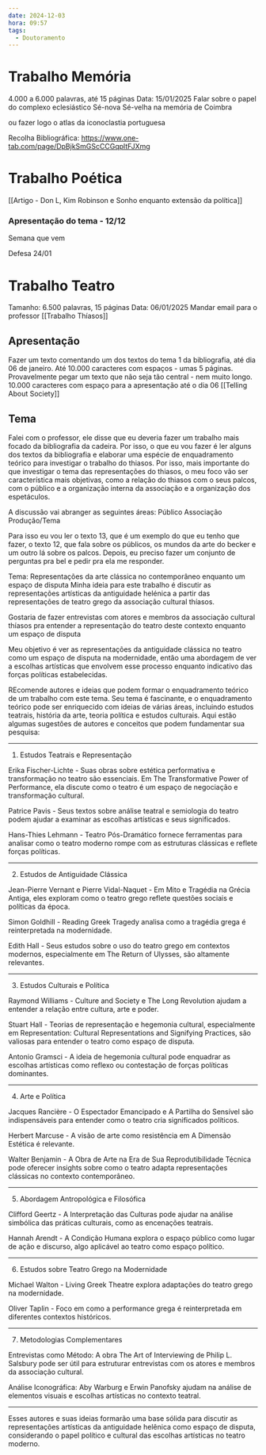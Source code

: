 ```yaml
---
date: 2024-12-03
hora: 09:57
tags:
  - Doutoramento
---
```

# Trabalho Memória
4.000 a 6.000 palavras, até 15 páginas
Data: 15/01/2025
Falar sobre o papel do complexo eclesiástico Sé-nova Sé-velha na memória de Coimbra 

ou fazer logo o atlas da iconoclastia portuguesa

Recolha Bibliográfica: https://www.one-tab.com/page/DpBjkSmGScCCGqpltFJXmg




# Trabalho Poética
[[Artigo - Don L, Kim Robinson e Sonho enquanto extensão da política]]
### Apresentação do tema - 12/12
Semana que vem

Defesa 24/01



# Trabalho Teatro
Tamanho: 6.500 palavras, 15 páginas
Data: 06/01/2025
Mandar email para o professor
[[Trabalho Thíasos]]
## Apresentação
Fazer um texto comentando um dos textos do tema 1 da bibliografia, até dia 06 de janeiro. Até 10.000 caracteres com espaços - umas 5 páginas. 
Provavelmente pegar um texto que não seja tão central - nem muito longo. 
10.000 caracteres com espaço para a apresentação até o dia 06
[[Telling About Society]]
## Tema
Falei com o professor, ele disse que eu deveria fazer um trabalho mais focado da bibliografia da cadeira. Por isso, o que eu vou fazer é ler alguns dos textos da bibliografia e elaborar uma  espécie de enquadramento teórico para investigar o trabalho do thiasos. Por isso, mais importante do que investigar o tema das representações do thiasos, o meu foco vão ser característica mais objetivas, como a relação do thiasos com o seus palcos, com o público e a organização interna da associação e a organização dos espetáculos. 

A discussão vai abranger as seguintes áreas:
Público
Associação
Produção/Tema

Para isso eu vou ler o texto 13, que é um exemplo do que eu tenho que fazer, o texto 12, que fala sobre os públicos, os mundos da arte do becker e um outro lá sobre os palcos. 
Depois, eu preciso fazer um conjunto de perguntas pra bel e pedir pra ela me responder. 



Tema: Representações da arte clássica no contemporâneo enquanto um espaço de disputa
Minha ideia para este trabalho é discutir as representações artísticas da antiguidade helénica a partir das representações de teatro grego da associação cultural thíasos. 

Gostaria de fazer entrevistas com atores e membros da associação cultural thíasos pra entender a representação do teatro deste contexto enquanto um espaço de disputa

Meu objetivo é ver as representações da antiguidade clássica no teatro como um espaço de disputa na modernidade, então uma abordagem de ver a escolhas artísticas que envolvem esse processo enquanto indicativo das forças políticas estabelecidas. 

REcomende autores e ideias que podem formar o enquadramento teórico de um trabalho com este tema.
Seu tema é fascinante, e o enquadramento teórico pode ser enriquecido com ideias de várias áreas, incluindo estudos teatrais, história da arte, teoria política e estudos culturais. Aqui estão algumas sugestões de autores e conceitos que podem fundamentar sua pesquisa:


---

1. Estudos Teatrais e Representação

Erika Fischer-Lichte - Suas obras sobre estética performativa e transformação no teatro são essenciais. Em The Transformative Power of Performance, ela discute como o teatro é um espaço de negociação e transformação cultural.

Patrice Pavis - Seus textos sobre análise teatral e semiologia do teatro podem ajudar a examinar as escolhas artísticas e seus significados.

Hans-Thies Lehmann - Teatro Pós-Dramático fornece ferramentas para analisar como o teatro moderno rompe com as estruturas clássicas e reflete forças políticas.



---

2. Estudos de Antiguidade Clássica

Jean-Pierre Vernant e Pierre Vidal-Naquet - Em Mito e Tragédia na Grécia Antiga, eles exploram como o teatro grego reflete questões sociais e políticas da época.

Simon Goldhill - Reading Greek Tragedy analisa como a tragédia grega é reinterpretada na modernidade.

Edith Hall - Seus estudos sobre o uso do teatro grego em contextos modernos, especialmente em The Return of Ulysses, são altamente relevantes.



---

3. Estudos Culturais e Política

Raymond Williams - Culture and Society e The Long Revolution ajudam a entender a relação entre cultura, arte e poder.

Stuart Hall - Teorias de representação e hegemonia cultural, especialmente em Representation: Cultural Representations and Signifying Practices, são valiosas para entender o teatro como espaço de disputa.

Antonio Gramsci - A ideia de hegemonia cultural pode enquadrar as escolhas artísticas como reflexo ou contestação de forças políticas dominantes.



---

4. Arte e Política

Jacques Rancière - O Espectador Emancipado e A Partilha do Sensível são indispensáveis para entender como o teatro cria significados políticos.

Herbert Marcuse - A visão de arte como resistência em A Dimensão Estética é relevante.

Walter Benjamin - A Obra de Arte na Era de Sua Reprodutibilidade Técnica pode oferecer insights sobre como o teatro adapta representações clássicas no contexto contemporâneo.



---

5. Abordagem Antropológica e Filosófica

Clifford Geertz - A Interpretação das Culturas pode ajudar na análise simbólica das práticas culturais, como as encenações teatrais.

Hannah Arendt - A Condição Humana explora o espaço público como lugar de ação e discurso, algo aplicável ao teatro como espaço político.



---

6. Estudos sobre Teatro Grego na Modernidade

Michael Walton - Living Greek Theatre explora adaptações do teatro grego na modernidade.

Oliver Taplin - Foco em como a performance grega é reinterpretada em diferentes contextos históricos.



---

7. Metodologias Complementares

Entrevistas como Método: A obra The Art of Interviewing de Philip L. Salsbury pode ser útil para estruturar entrevistas com os atores e membros da associação cultural.

Análise Iconográfica: Aby Warburg e Erwin Panofsky ajudam na análise de elementos visuais e escolhas artísticas no contexto teatral.



---

Esses autores e suas ideias formarão uma base sólida para discutir as representações artísticas da antiguidade helênica como espaço de disputa, considerando o papel político e cultural das escolhas artísticas no teatro moderno.

